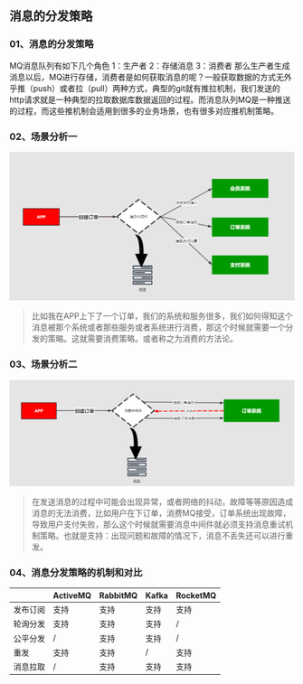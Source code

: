 ## 消息的分发策略

### 01、消息的分发策略

MQ消息队列有如下几个角色
1：生产者
2：存储消息
3：消费者
那么生产者生成消息以后，MQ进行存储，消费者是如何获取消息的呢？一般获取数据的方式无外乎推（push）或者拉（pull）两种方式，典型的git就有推拉机制，我们发送的http请求就是一种典型的拉取数据库数据返回的过程。而消息队列MQ是一种推送的过程，而这些推机制会适用到很多的业务场景，也有很多对应推机制策略。

### 02、场景分析一

![img](./assets/06.消息的分发策略/kuangstudy4acfaeda-fc73-4832-9207-7a9aa45b15a4.png)

> 比如我在APP上下了一个订单，我们的系统和服务很多，我们如何得知这个消息被那个系统或者那些服务或者系统进行消费，那这个时候就需要一个分发的策略。这就需要消费策略。或者称之为消费的方法论。

### 03、场景分析二

![img](./assets/06.消息的分发策略/kuangstudy1a150320-9535-423a-99ec-76c5e3e654f7.png)

> 在发送消息的过程中可能会出现异常，或者网络的抖动，故障等等原因造成消息的无法消费，比如用户在下订单，消费MQ接受，订单系统出现故障，导致用户支付失败，那么这个时候就需要消息中间件就必须支持消息重试机制策略。也就是支持：出现问题和故障的情况下，消息不丢失还可以进行重发。

### 04、消息分发策略的机制和对比

|          | ActiveMQ | RabbitMQ | Kafka | RocketMQ |
| -------- | -------- | -------- | ----- | -------- |
| 发布订阅 | 支持     | 支持     | 支持  | 支持     |
| 轮询分发 | 支持     | 支持     | 支持  | /        |
| 公平分发 | /        | 支持     | 支持  | /        |
| 重发     | 支持     | 支持     | /     | 支持     |
| 消息拉取 | /        | 支持     | 支持  | 支持     |

